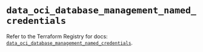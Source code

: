 # `data_oci_database_management_named_credentials`

Refer to the Terraform Registry for docs: [`data_oci_database_management_named_credentials`](https://registry.terraform.io/providers/hashicorp/oci/7.19.0/docs/data-sources/database_management_named_credentials).
